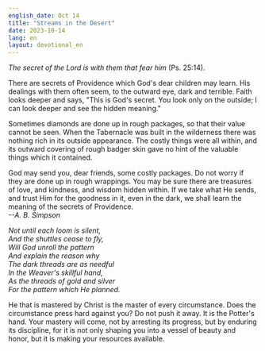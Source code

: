 ```yaml
---
english_date: Oct 14
title: "Streams in the Desert"
date: 2023-10-14
lang: en
layout: devotional_en
---
```





<p><em>The secret of the Lord is with them that fear him</em> (Ps. 25:14).

</p>

<p>There are secrets of Providence which God's dear children may learn. His dealings with them often seem, to the outward eye, dark and terrible. Faith looks deeper and says, "This is God's secret. You look only on the outside; I can look deeper and see the hidden meaning."

</p>

<p>Sometimes diamonds are done up in rough packages, so that their value cannot be seen. When the Tabernacle was built in the wilderness there was nothing rich in its outside appearance. The costly things were all within, and its outward covering of rough badger skin gave no hint of the valuable things which it contained.

</p>

<p>God may send you, dear friends, some costly packages. Do not worry if they are done up in rough wrappings. You may be sure there are treasures of love, and kindness, and wisdom hidden within. If we take what He sends, and trust Him for the goodness in it, even in the dark, we shall learn the meaning of the secrets of Providence.<br/> <em>--A. B. Simpson</em>

</p>

<p><em>Not until each loom is silent,</em><br/> <em>And the shuttles cease to fly,</em><br/> <em>Will God unroll the pattern</em><br/> <em>And explain the reason why</em><br/> <em>The dark threads are as needful</em><br/> <em>In the Weaver's skillful hand,</em><br/> <em>As the threads of gold and silver</em><br/> <em>For the pattern which He planned.</em>

</p>

<p>He that is mastered by Christ is the master of every circumstance. Does the circumstance press hard against you? Do not push it away. It is the Potter's hand. Your mastery will come, not by arresting its progress, but by enduring its discipline, for it is not only shaping you into a vessel of beauty and honor, but it is making your resources available.

</p>

<p></p>